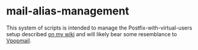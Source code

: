 mail-alias-management
=====================

This system of scripts is intended to manage the Postfix-with-virtual-users setup described [on my wiki](http://wiki.tolien.co.uk/Mail_Server) and will likely bear some resemblance to [Vpopmail](http://www.inter7.com/index.php?page=vpopmail).
